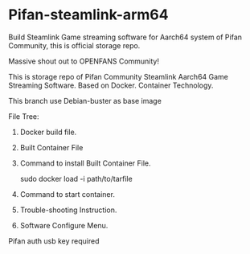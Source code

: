 # Pifan-steamlink-arm64
Build Steamlink Game streaming software for Aarch64 system of Pifan Community, this is official storage repo.

Massive shout out to OPENFANS Community!

This is storage repo of Pifan Community Steamlink Aarch64 Game Streaming Software. Based on Docker. Container Technology.

This branch use Debian-buster as base image

File Tree:

1. Docker build file.
2. Built Container File
3. Command to install Built Container File.

    sudo docker load -i path/to/tarfile
    
4. Command to start container.
5. Trouble-shooting Instruction.
2. Software Configure Menu.

Pifan auth usb key required

